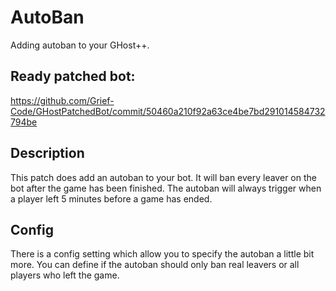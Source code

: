 AutoBan
=======
Adding autoban to your GHost++.


Ready patched bot:
------------------
https://github.com/Grief-Code/GHostPatchedBot/commit/50460a210f92a63ce4be7bd291014584732794be

Description
-----------
This patch does add an autoban to your bot. It will ban every leaver on the bot after the game has been finished.
The autoban will always trigger when a player left 5 minutes before a game has ended.

Config
------
There is a config setting which allow you to specify the autoban a little bit more.
You can define if the autoban should only ban real leavers or all players who left the game.
